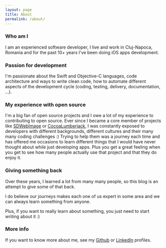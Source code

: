 ```yaml
---
layout: page
title: About
permalink: /about/
---
```




### Who am I

I am an experienced software developer, I live and work in Cluj-Napoca, Romania and for the past 10+ years I've been doing iOS apps development.

### Passion for development

I'm passionate about the Swift and Objective-C languages, code architecture and ways to write clean code, how to automate different aspects of the development cycle (coding, testing, delivery, documentation, ...).

### My experience with open source

I'm a big fan of open source projects and I owe a lot of my experience to contributing to open source. Ever since I became a core member of projects like [SDWebImage](https://github.com/rs/SDWebImage) or [CocoaLumberjack](https://github.com/CocoaLumberjack/CocoaLumberjack), I was constantly exposed to developers with different backgrounds, different cultures and their many many coding challenges :) Trying to help them was a journey each time and has offered me occasions to learn different things that I would have never thought about while just developing apps. Plus you get a great feeling when you get to see how many people actually use that project and that they do enjoy it.

### Giving something back

Over these years, I learned a lot from many many people, so this blog is an attempt to give some of that back. 

I do believe our journeys makes each one of us expert in some area and we can always learn something from anyone.

Plus, if you want to really learn about something, you just need to start writing about it :)

### More info

If you want to know more about me, see my [Github](https://github.com/bpoplauschi) or [LinkedIn](http://www.linkedin.com/in/bpoplauschi) profiles.
